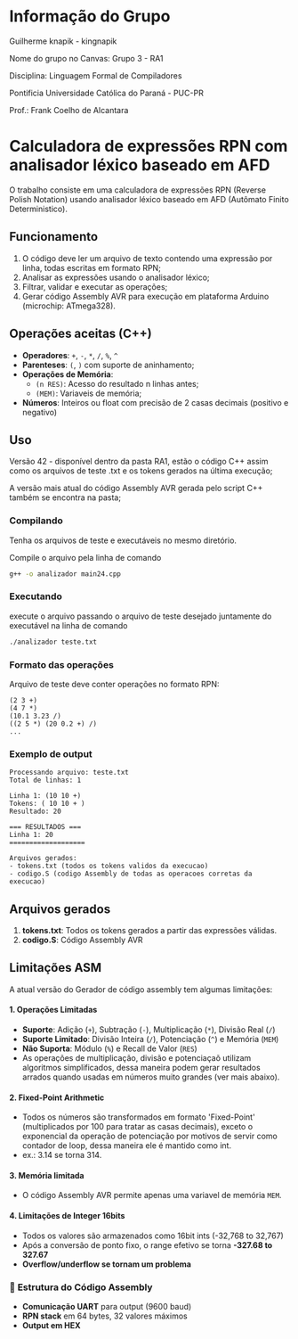 # Informação do Grupo
Guilherme knapik - kingnapik

Nome do grupo no Canvas: Grupo 3 - RA1

Disciplina: Linguagem Formal de Compiladores

Pontificia Universidade Católica do Paraná - PUC-PR

Prof.: Frank Coelho de Alcantara


# Calculadora de expressões RPN com analisador léxico baseado em AFD
O trabalho consiste em uma calculadora de expressões RPN (Reverse Polish Notation) usando analisador léxico baseado em AFD (Autômato Finito Deterministico).

## Funcionamento
1. O código deve ler um arquivo de texto contendo uma expressão por linha, todas escritas em formato RPN;
2. Analisar as expressões usando o analisador léxico;
3. Filtrar, validar e executar as operações;
4. Gerar código Assembly AVR para execução em plataforma Arduino (microchip: ATmega328).

## Operações aceitas (C++)

- **Operadores**: `+`, `-`, `*`, `/`, `%`, `^`
- **Parenteses**: `(`, `)` com suporte de aninhamento;
- **Operações de Memória**: 
  - `(n RES)`: Acesso do resultado n linhas antes;
  - `(MEM)`: Variaveis de memória;
- **Números**: Inteiros ou float com precisão de 2 casas decimais (positivo e negativo)

## Uso
Versão 42 - disponível dentro da pasta RA1, estão o código C++ assim como os arquivos de teste .txt e os tokens gerados na última execução;

A versão mais atual do código Assembly AVR gerada pelo script C++ também se encontra na pasta;

### Compilando
Tenha os arquivos de teste e executáveis no mesmo diretório.

Compile o arquivo pela linha de comando
```bash
g++ -o analizador main24.cpp
```

### Executando
execute o arquivo passando o arquivo de teste desejado juntamente do executável na linha de comando
```bash
./analizador teste.txt
```

### Formato das operações
Arquivo de teste deve conter operações no formato RPN:
```
(2 3 +)
(4 7 *)
(10.1 3.23 /)
((2 5 *) (20 0.2 +) /)
...
```

### Exemplo de output
```
Processando arquivo: teste.txt
Total de linhas: 1

Linha 1: (10 10 +)
Tokens: ( 10 10 + ) 
Resultado: 20

=== RESULTADOS ===
Linha 1: 20
===================

Arquivos gerados:
- tokens.txt (todos os tokens validos da execucao)
- codigo.S (codigo Assembly de todas as operacoes corretas da execucao)
```

## Arquivos gerados

1. **tokens.txt**: Todos os tokens gerados a partir das expressões válidas.
2. **codigo.S**: Código Assembly AVR

## Limitações ASM

A atual versão do Gerador de código assembly tem algumas limitações:

#### 1. **Operações Limitadas**
- **Suporte**: Adição (`+`), Subtração (`-`), Multiplicação (`*`), Divisão Real (`/`)
- **Suporte Limitado**: Divisão Inteira (`/`), Potenciação (`^`) e Memória (`MEM`)
- **Não Suporta**: Módulo (`%`) e Recall de Valor (`RES`)
- As operações de multiplicação, divisão e potenciaçaõ utilizam algoritmos simplificados, dessa maneira podem gerar resultados arrados quando usadas em números muito grandes (ver mais abaixo). 

#### 2. **Fixed-Point Arithmetic**
- Todos os números são transformados em formato 'Fixed-Point' (multiplicados por 100 para tratar as casas decimais), exceto o exponencial da operação de potenciação por motivos de servir como contador de loop, dessa maneira ele é mantido como int.
- ex.: 3.14 se torna 314.

#### 3. **Memória limitada**
- O código Assembly AVR permite apenas uma variavel de memória `MEM`.

#### 4. **Limitações de Integer 16bits**
- Todos os valores são armazenados como 16bit ints (-32,768 to 32,767)
- Após a conversão de ponto fixo, o range efetivo se torna **-327.68 to 327.67**
- **Overflow/underflow se tornam um problema**

### 🔧 **Estrutura do Código Assembly**

- **Comunicação UART** para output (9600 baud)
- **RPN stack** em 64 bytes, 32 valores máximos
- **Output em HEX**
